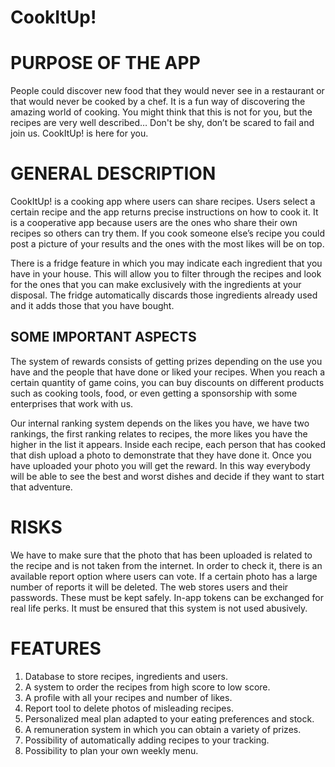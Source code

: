 # CookItUp!
# PURPOSE OF THE APP
People could discover new food that they would never see in a restaurant or that would never be cooked by a chef. It is a fun way of discovering the amazing world of cooking. You might think that this is not for you, but the recipes are very well described… Don't be shy, don’t be scared to fail and join us. CookItUp! is here for you.
# GENERAL DESCRIPTION
CookItUp! is a cooking app where users can share recipes. Users select a certain recipe and the app returns precise instructions on how to cook it. It is a cooperative app because users are the ones who share their own recipes so others can try them. If you cook someone else’s recipe you could post a picture of your results and the ones with the most likes will be on top.

There is a fridge feature in which you may indicate each ingredient that you have in your house. This will allow you to filter through the recipes and look for the ones that you can make exclusively with the ingredients at your disposal. The fridge automatically discards those ingredients already used and it adds those that you have bought.
## SOME IMPORTANT ASPECTS

The system of rewards consists of getting prizes depending on the use you have and the people that have done or liked your recipes. When you reach a certain quantity of game coins, you can buy discounts on different products such as cooking tools, food, or even getting a sponsorship with some enterprises that work with us.

Our internal ranking system depends on the likes you have, we have two rankings, the first ranking relates to recipes, the more likes you have the higher in the list it appears. Inside each recipe, each person that has cooked that dish upload a photo to demonstrate that they have done it. Once you have uploaded your photo you will get the reward. In this way everybody will be able to see the best and  worst dishes and decide if they want to start that adventure.
# RISKS
We have to make sure that the photo that has been uploaded is related to the recipe and is not taken from the internet. In order to check it, there is an available report option where users can vote. If a certain photo has a large number of reports it will be deleted.
The web stores users and their passwords. These must be kept safely.
In-app tokens can be exchanged for real life perks. It must be ensured that this system is not used abusively.
# FEATURES
1. Database to store recipes, ingredients and users.
2. A system to order the recipes from high score to low score.
3. A profile with all your recipes and number of likes.
4. Report tool to delete photos of misleading recipes.
5. Personalized meal plan adapted to your eating preferences and stock.
6. A remuneration system in which you can obtain a variety of prizes.
7. Possibility of automatically adding recipes to your tracking.
8. Possibility to plan your own weekly menu.
